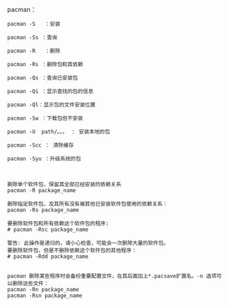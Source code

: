 pacman：

	pacman -S   ：安装

	pacman -Ss ：查询

	pacman -R   ：删除

	pacman -Rs ：删除包和其依赖

	pacman -Qs ：查询已安装包

	pacman -Qi ：显示查找的包的信息

	pacman -Ql：显示包的文件安装位置

	pacman -Sw ：下载包但不安装

	pacman -U  path/。。。 ： 安装本地的包

	pacman -Scc ： 清除缓存

	pacman -Syu ：升级系统的包



	删除单个软件包，保留其全部已经安装的依赖关系
	pacman -R package_name

	删除指定软件包，及其所有没有被其他已安装软件包使用的依赖关系：
	pacman -Rs package_name

	要删除软件包和所有依赖这个软件包的程序:
	# pacman -Rsc package_name

	警告: 此操作是递归的，请小心检查，可能会一次删除大量的软件包。
	要删除软件包，但是不删除依赖这个软件包的其他程序：
	# pacman -Rdd package_name


	pacman 删除某些程序时会备份重要配置文件，在其后面加上*.pacsave扩展名。-n 选项可以删除这些文件：
	pacman -Rn package_name
	pacman -Rsn package_name
